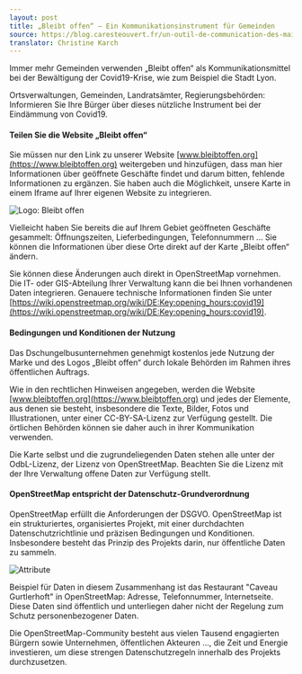 ```yaml
---
layout: post
title: „Bleibt offen“ – Ein Kommunikationsinstrument für Gemeinden
source: https://blog.caresteouvert.fr/un-outil-de-communication-des-mairies/
translator: Christine Karch
---
```


Immer mehr Gemeinden verwenden „Bleibt offen“ als Kommunikationsmittel bei der Bewältigung der Covid19-Krise, wie zum Beispiel die Stadt Lyon.

Ortsverwaltungen, Gemeinden, Landratsämter, Regierungsbehörden: Informieren Sie Ihre Bürger über dieses nützliche Instrument bei der Eindämmung von Covid19.

#### Teilen Sie die Website „Bleibt offen“

Sie müssen nur den Link zu unserer Website [www.bleibtoffen.org](https://www.bleibtoffen.org) weitergeben und hinzufügen, dass man hier Informationen über geöffnete Geschäfte findet und darum bitten, fehlende Informationen zu ergänzen. Sie haben auch die Möglichkeit, unsere Karte in einem Iframe auf Ihrer eigenen Website zu integrieren.

<img alt="Logo: Bleibt offen" src="/assets/images/logo-alternativ.png" style="max-width: 100%" />

Vielleicht haben Sie bereits die auf Ihrem Gebiet geöffneten Geschäfte gesammelt: Öffnungszeiten, Lieferbedingungen, Telefonnummern ... Sie können die Informationen über diese Orte direkt auf der Karte „Bleibt offen“ ändern.

Sie können diese Änderungen auch direkt in OpenStreetMap vornehmen. Die IT- oder GIS-Abteilung Ihrer Verwaltung kann die bei Ihnen vorhandenen Daten integrieren. Genauere technische Informationen finden Sie unter [https://wiki.openstreetmap.org/wiki/DE:Key:opening_hours:covid19](https://wiki.openstreetmap.org/wiki/DE:Key:opening_hours:covid19).

#### Bedingungen und Konditionen der Nutzung

Das Dschungelbusunternehmen genehmigt kostenlos jede Nutzung der Marke und des Logos „Bleibt offen“ durch lokale Behörden im Rahmen ihres öffentlichen Auftrags.

Wie in den rechtlichen Hinweisen angegeben, werden die Website [www.bleibtoffen.org](https://www.bleibtoffen.org) und jedes der Elemente, aus denen sie besteht, insbesondere die Texte, Bilder, Fotos und Illustrationen, unter einer CC-BY-SA-Lizenz zur Verfügung gestellt. Die örtlichen Behörden können sie daher auch in ihrer Kommunikation verwenden.

Die Karte selbst und die zugrundeliegenden Daten stehen alle unter der OdbL-Lizenz, der Lizenz von OpenStreetMap. Beachten Sie die Lizenz mit der Ihre Verwaltung offene Daten zur Verfügung stellt.

#### OpenStreetMap entspricht der Datenschutz-Grundverordnung

<p>OpenStreetMap erfüllt die Anforderungen der DSGVO. OpenStreetMap ist ein strukturiertes, organisiertes Projekt, mit einer durchdachten Datenschutzrichtlinie und präzisen Bedingungen und Konditionen. Insbesondere besteht das Prinzip des Projekts darin, nur öffentliche Daten zu sammeln.</p>

![Attribute](/assets/images/kommunikationswerkzeug/attribute.png)

Beispiel für Daten in diesem Zusammenhang ist das Restaurant "Caveau Gurtlerhoft" in OpenStreetMap: Adresse, Telefonnummer, Internetseite. Diese Daten sind öffentlich und unterliegen daher nicht der Regelung zum Schutz personenbezogener Daten.

Die OpenStreetMap-Community besteht aus vielen Tausend engagierten Bürgern sowie Unternehmen, öffentlichen Akteuren ..., die Zeit und Energie investieren, um diese strengen Datenschutzregeln innerhalb des Projekts durchzusetzen.
